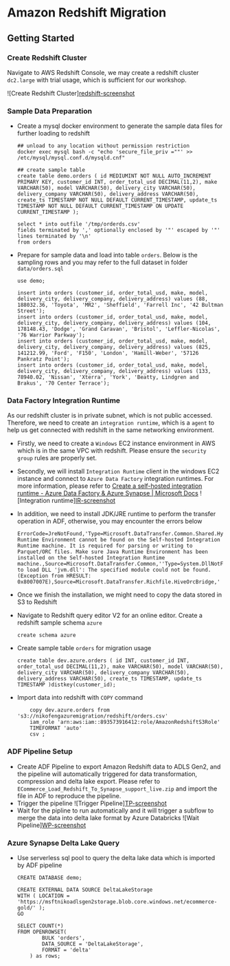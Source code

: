 
# Amazon Redshift Migration

## Getting Started

### Create Redshift Cluster
Navigate to AWS Redshift Console, we may create a redshift cluster `dc2.large` with trial usage, which is sufficient for our workshop. 

![Create Redshift Cluster][redshift-screenshot](https://github.com/nikosheng/Azure-Data-Platform-Workshop/blob/main/pics/01_redshift_creation.png)

### Sample Data Preparation
- Create a mysql docker environment to generate the sample data files for further loading to redshift
	```
	## unload to any location without permission restriction 
	docker exec mysql bash -c "echo 'secure_file_priv =""' >> /etc/mysql/mysql.conf.d/mysqld.cnf" 

	## create sample table
	create table demo.orders ( id MEDIUMINT NOT NULL AUTO_INCREMENT PRIMARY KEY, customer_id INT, order_total_usd DECIMAL(11,2), make VARCHAR(50), model VARCHAR(50), delivery_city VARCHAR(50), delivery_company VARCHAR(50), delivery_address VARCHAR(50), create_ts TIMESTAMP NOT NULL DEFAULT CURRENT_TIMESTAMP, update_ts TIMESTAMP NOT NULL DEFAULT CURRENT_TIMESTAMP ON UPDATE CURRENT_TIMESTAMP );
	
	select * into outfile '/tmp/orderds.csv' 
	fields terminated by ',' optionally enclosed by '"' escaped by '"' 
	lines terminated by '\n' 
	from orders
	```

- Prepare for sample data and load into table `orders`. Below is the sampling rows and you may refer to the full dataset in folder `data/orders.sql`
	```
	use demo; 
	
	insert into orders (customer_id, order_total_usd, make, model, delivery_city, delivery_company, delivery_address) values (88, 188032.36, 'Toyota', 'MR2', 'Sheffield', 'Farrell Inc', '42 Bultman Street'); 
	insert into orders (customer_id, order_total_usd, make, model, delivery_city, delivery_company, delivery_address) values (104, 178148.43, 'Dodge', 'Grand Caravan', 'Bristol', 'Leffler-Nicolas', '76 Warrior Parkway'); 
	insert into orders (customer_id, order_total_usd, make, model, delivery_city, delivery_company, delivery_address) values (825, 141212.99, 'Ford', 'F150', 'London', 'Hamill-Weber', '57126 Pankratz Point'); 
	insert into orders (customer_id, order_total_usd, make, model, delivery_city, delivery_company, delivery_address) values (133, 78940.02, 'Nissan', 'Xterra', 'York', 'Beatty, Lindgren and Brakus', '70 Center Terrace');
	```
	
### Data Factory Integration Runtime
As our redshift cluster is in private subnet, which is not public accessed. Therefore, we need to create an `integration runtime`, which is a `agent` to help us get connected with redshift in the same networking environment. 

- Firstly, we need to create a `Windows` EC2 instance environment in AWS which is in the same VPC with redshift. Please ensure the `security group` rules are properly set.
- Secondly, we will install `Integration Runtime` client in the windows EC2 instance and connect to `Azure Data Factory` integration runtimes. For more information, please refer to [Create a self-hosted integration runtime - Azure Data Factory & Azure Synapse | Microsoft Docs](https://docs.microsoft.com/en-us/azure/data-factory/create-self-hosted-integration-runtime?tabs=data-factory)
	![Integration runtime][IR-screenshot](https://github.com/nikosheng/Azure-Data-Platform-Workshop/blob/main/pics/02_IR.png)

- In addition, we need to install JDK/JRE runtime to perform the transfer operation in ADF, otherwise, you may encounter the errors below
	```
	ErrorCode=JreNotFound,'Type=Microsoft.DataTransfer.Common.Shared.HybridDeliveryException,Message=Java Runtime Environment cannot be found on the Self-hosted Integration Runtime machine. It is required for parsing or writing to Parquet/ORC files. Make sure Java Runtime Environment has been installed on the Self-hosted Integration Runtime machine.,Source=Microsoft.DataTransfer.Common,''Type=System.DllNotFoundException,Message=Unable to load DLL 'jvm.dll': The specified module could not be found. (Exception from HRESULT: 0x8007007E),Source=Microsoft.DataTransfer.Richfile.HiveOrcBridge,'
	```
- Once we finish the installation, we might need to copy the data stored in S3 to Redshift


-  Navigate to Redshift query editor V2 for an online editor. Create a redshift sample schema `azure` 
	```
	create schema azure
	```
- Create sample table `orders` for migration usage
	```
	create table dev.azure.orders ( id INT, customer_id INT, order_total_usd DECIMAL(11,2), make VARCHAR(50), model VARCHAR(50), delivery_city VARCHAR(50), delivery_company VARCHAR(50), delivery_address VARCHAR(50), create_ts TIMESTAMP, update_ts TIMESTAMP )distkey(customer_id);
	```
- Import data into redshift with `COPY` command
	```
		copy dev.azure.orders from 's3://nikofengazuremigration/redshift/orders.csv' 
		iam_role 'arn:aws:iam::893573916412:role/AmazonRedshiftS3Role' 
		TIMEFORMAT 'auto' 
		csv ;
	```
	
### ADF Pipeline Setup

- Create ADF Pipeline to export Amazon Redshift data to ADLS Gen2, and the pipeline will automatically triggered for data transformation, compression and delta lake export. Please refer to `ECommerce_Load_Redshift_To_Synapse_support_live.zip` and import the file in ADF to reproduce the pipeline.
- Trigger the pipeline
	![Trigger Pipeline][TP-screenshot](https://github.com/nikosheng/Azure-Data-Platform-Workshop/blob/main/pics/03_trigger_pipeline.png)
- Wait for the pipline to run automatically and it will trigger a subflow to merge the data into delta lake format by Azure Databricks
	![Wait Pipeline][WP-screenshot](https://github.com/nikosheng/Azure-Data-Platform-Workshop/blob/main/pics/04_pipeline_running.png)

### Azure Synapse Delta Lake Query

- Use serverless sql pool to query the delta lake data which is imported by ADF pipeline
	```
	CREATE DATABASE demo;

	CREATE EXTERNAL DATA SOURCE DeltaLakeStorage
	WITH ( LOCATION = 'https://msftnikoadlsgen2storage.blob.core.windows.net/ecommerce-gold/' );
	GO

	SELECT COUNT(*)
	FROM OPENROWSET(
			BULK 'orders',
			DATA_SOURCE = 'DeltaLakeStorage',
			FORMAT = 'delta'
		) as rows;
	```